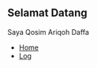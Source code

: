 ## **Selamat Datang**
Saya Qosim Ariqoh Daffa

* [Home]()
* [Log](https://qosimd25.github.io/os212/TXT/mylog.txt)
